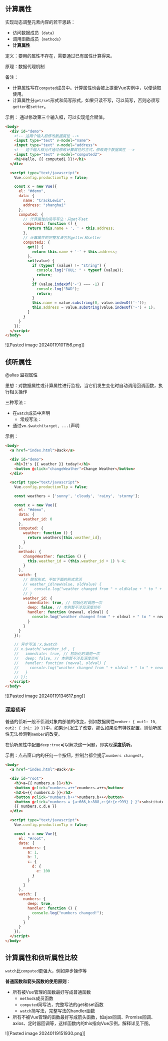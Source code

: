 
## 计算属性

实现动态调整元素内容的若干思路：
- 访问数据成员（`data`）
- 调用函数成员（`methods`）
- **计算属性**

定义：要用的属性不存在，需要通过已有属性计算得来。

原理：数据代理机制

备注：
- 计算属性写在`computed`成员中。计算属性也会被上提至Vue实例中，以便读取使用。
- 计算属性分`get/set`形式和简写形式，如果只读不写，可以简写，否则必须写`getter`和`setter`。

示例：
通过修改第三个输入框，可以实现组合赋值。

```html
<body>
  <div id="demo">
    <!-- 这两个输入框修改数据属性 -->
    <input type="text" v-model="name">
    <input type="text" v-model="address">
    <!-- 这个输入框允许通过修改计算属性的方式，修改两个数据属性 -->
    <input type="text" v-model="computed2">
    <h1>Hello, {{ computed1 }}!</h1>
  </div>

  <script type="text/javascript">
    Vue.config.productionTip = false;

    const x = new Vue({
      el: "#demo",
      data: {
        name: "CrackLewis",
        address: "shanghai"
      },
      computed: {
        // 计算属性的简写写法：只get不set
        computed1: function () {
          return this.name + ', ' + this.address;
        },
        // 计算属性的完整写法包括getter和setter
        computed2: {
          get() {
            return this.name + '-' + this.address;
          },
          set(value) {
            if (typeof (value) != "string") {
              console.log("FOUL: " + typeof (value));
              return;
            }
            if (value.indexOf('-') === -1) {
              console.log("BAD");
              return;
            }
            this.name = value.substring(0, value.indexOf('-'));
            this.address = value.substring(value.indexOf('-') + 1);
          }
        }
      }
    });
  </script>
</body>
```

![[Pasted image 20240119101156.png]]

## 侦听属性

@alias 监视属性

思想：对数据属性或计算属性进行监视，当它们发生变化时自动调用回调函数，执行相关操作

三种写法：
- 在`watch`成员中声明
	- 常规写法：
- 通过`vm.$watch(target, ...)`声明

示例：

```html
<body>
  <a href="index.html">Back</a>

  <div id="demo">
    <h1>It's {{ weather }} today!</h1>
    <button @click="changeWeather">Change Weather</button>
  </div>

  <script type="text/javascript">
    Vue.config.productionTip = false;

    const weathers = ['sunny', 'cloudy', 'rainy', 'stormy'];

    const x = new Vue({
      el: "#demo",
      data: {
        weather_id: 0
      },
      computed: {
        weather: function () {
          return weathers[this.weather_id];
        }
      },
      methods: {
        changeWeather: function () {
          this.weather_id = (this.weather_id + 1) % 4;
        }
      },
      watch: {
        // 简写形式，不如下面的形式灵活
        // weather_id(newValue, oldValue) {
        //   console.log("weather changed from " + oldValue + " to " + newValue);
        // }
        weather_id: {
          immediate: true, // 初始化时调用一次
          deep: false, // 本例暂不涉及深度侦听
          handler: function (newval, oldval) {
            console.log("weather changed from " + oldval + " to " + newval);
          }
        }
      }
    });

    // 异步写法：x.$watch
    // x.$watch('weather_id', {
    //   immediate: true, // 初始化时调用一次
    //   deep: false, // 本例暂不涉及深度侦听
    //   handler: function (newval, oldval) {
    //     console.log("weather changed from " + oldval + " to " + newval);
    //   }
    // });
  </script>
</body>
```

![[Pasted image 20240119134617.png]]

### 深度侦听

普通的侦听一般不侦测对象内部值的改变，例如数据属性`member: { out1: 10, out2: { in1: 20 }}`中，如果`in1`发生了改变，那么如果没有特殊配置，则侦听属性无法检测到`member`的改变。

在侦听属性中配置`deep:true`可以解决这一问题，即实现**深度侦听**。

示例：点击窗口内的任何一个按钮，控制台都会提示`numbers changed!`。

```html
<body>
  <a href="index.html">Back</a>

  <div id="root">
    <h3>a={{ numbers.a }}</h3>
    <button @click="numbers.a++">numbers.a++</button>
    <h3>b={{ numbers.b }}</h3>
    <button @click="numbers.b++">numbers.b++</button>
    <button @click="numbers = {a:666,b:888,c:{d:{e:999} } }">substitute numbers</button>
    {{ numbers.c.d.e }}
  </div>

  <script type="text/javascript">
    Vue.config.productionTip = false;

    const x = new Vue({
      el: "#root",
      data: {
        numbers: {
          a: 1,
          b: 1,
          c: {
            d: {
              e: 100
            }
          }
        }
      },
      watch: {
        numbers: {
          deep: true,
          handler: function () {
            console.log("numbers changed!");
          }
        }
      }
    });
  </script>
</body>
```

## 计算属性和侦听属性比较

`watch`比`computed`更强大，例如异步操作等

**普通函数和箭头函数的使用原则**：
- 所有被Vue管理的函数最好写成普通函数
	- `methods`成员函数
	- `computed`简写法，完整写法的get和set函数
	- `watch`简写法，完整写法的handler函数
- 所有不被Vue管理的函数最好写成箭头函数，如ajax回调、Promise回调、axios、定时器回调等，这样函数内的this指向Vue示例。解释详见下图。

![[Pasted image 20240119151930.png]]